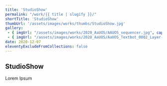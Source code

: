 ```yaml
---
title: 'StudioShow'
permalink: "/work/{{ title | slugify }}/"
shortTitle: 'StudioShow'
thumbUrl: '/assets/images/works/thumbs/StudioShow.jpg'
gallery:
 - { imgUrl: "/assets/images/works/2020_AaUOS/AAUOS_sequencer.jpg", caption: "" }
 - { imgUrl: "/assets/images/works/2020_AaUOS/AaUOS_Textbot_0002_Layer-20.jpg", caption: "" }
date: 2020-12-07
eleventyExcludeFromCollections: false
---
```



<div class="Grid Grid--gutters Grid--full large-Grid--fit">
  <div class="Grid-cell">
    <div class='headerGroup'>
      <h2>StudioShow</h2>
      <p>Lorem Ipsum</p>
    </div>
  </div>
</div>